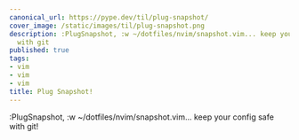 ```yaml
---
canonical_url: https://pype.dev/til/plug-snapshot/
cover_image: /static/images/til/plug-snapshot.png
description: :PlugSnapshot, :w ~/dotfiles/nvim/snapshot.vim... keep your config safe
  with git
published: true
tags:
- vim
- vim
- vim
title: Plug Snapshot!
---
```


:PlugSnapshot, :w ~/dotfiles/nvim/snapshot.vim... keep your config safe with git!